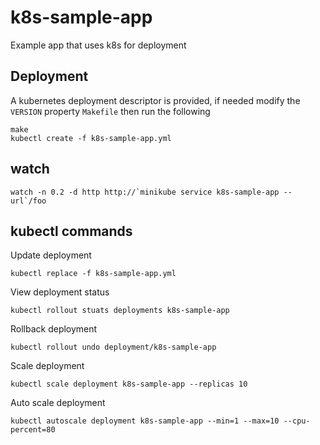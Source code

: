 # k8s-sample-app

Example app that uses k8s for deployment

## Deployment
A kubernetes deployment descriptor is provided, if needed modify the `VERSION` property `Makefile` then run the following

    make
    kubectl create -f k8s-sample-app.yml

## watch

    watch -n 0.2 -d http http://`minikube service k8s-sample-app --url`/foo
## kubectl commands

Update deployment

    kubectl replace -f k8s-sample-app.yml

View deployment status

    kubectl rollout stuats deployments k8s-sample-app

Rollback deployment

    kubectl rollout undo deployment/k8s-sample-app

Scale deployment

    kubectl scale deployment k8s-sample-app --replicas 10

Auto scale deployment

    kubectl autoscale deployment k8s-sample-app --min=1 --max=10 --cpu-percent=80

